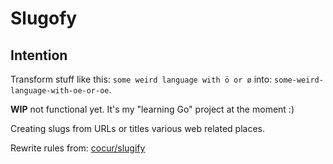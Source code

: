 # Slugofy

## Intention

Transform stuff like this: `some weird language with ö or ø` into: `some-weird-language-with-oe-or-oe`.

**WIP** not functional yet. It's my "learning Go" project at the moment :)

Creating slugs from URLs or titles various web related places.

Rewrite rules from: [cocur/slugify][]

[cocur/slugify]: https://github.com/cocur/slugify
